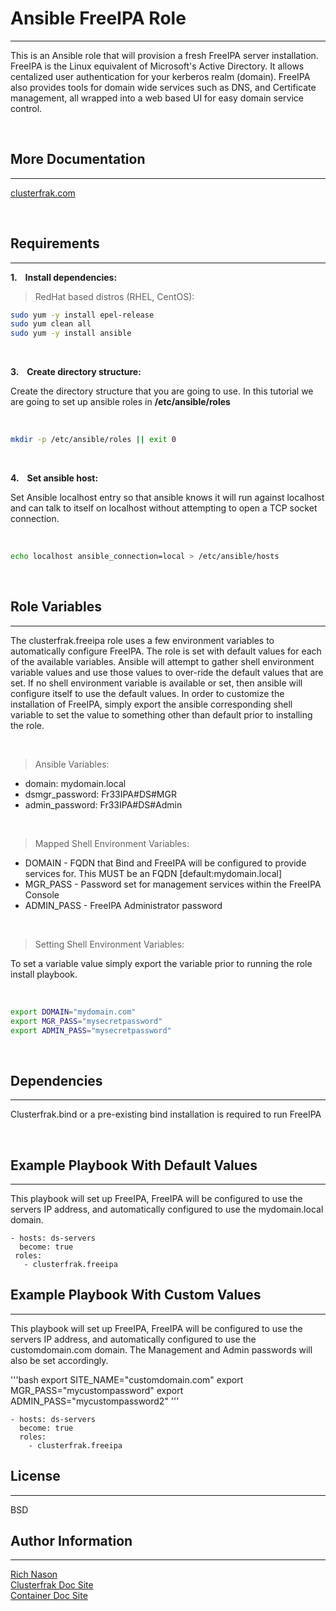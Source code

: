 # Ansible FreeIPA Role
-------

This is an Ansible role that will provision a fresh FreeIPA server installation. FreeIPA is the Linux equivalent of Microsoft's Active Directory. It allows centalized user authentication for your kerberos realm (domain). FreeIPA also provides tools for domain wide services such as DNS, and Certificate management, all wrapped into a web based UI for easy domain service control.

<br>

## More Documentation
-------
[clusterfrak.com](http://clusterfrak.com/devops/ansible/ansible_freeipa/)

<br>

## Requirements
-------

__1. &nbsp;&nbsp; Install dependencies:__ <br>

> RedHat based distros (RHEL, CentOS):

```bash
sudo yum -y install epel-release
sudo yum clean all
sudo yum -y install ansible
```

<br>

__3. &nbsp;&nbsp; Create directory structure:__ <br>

Create the directory structure that you are going to use. In this tutorial we are going to set up ansible roles in __/etc/ansible/roles__

<br>

```bash
mkdir -p /etc/ansible/roles || exit 0
```
<br>

__4. &nbsp;&nbsp; Set ansible host:__

Set Ansible localhost entry so that ansible knows it will run against localhost and can talk to itself on localhost without attempting to open a TCP socket connection. 

<br>

```bash
echo localhost ansible_connection=local > /etc/ansible/hosts
```

<br>

## Role Variables
-------

The clusterfrak.freeipa role uses a few environment variables to automatically configure FreeIPA. The role is set with default values for each of the available variables. Ansible will attempt to gather shell environment variable values and use those values to over-ride the default values that are set. If no shell environment variable is available or set, then ansible will configure itself to use the default values. In order to customize the installation of FreeIPA, simply export the ansible corresponding shell variable to set the value to something other than default prior to installing the role.

<br>

> Ansible Variables:

 - domain: mydomain.local
 - dsmgr_password: Fr33IPA#DS#MGR 
 - admin_password: Fr33IPA#DS#Admin

<br>

> Mapped Shell Environment Variables:

 - DOMAIN - FQDN that Bind and FreeIPA will be configured to provide services for. This MUST be an FQDN [default:mydomain.local]
 - MGR_PASS - Password set for management services within the FreeIPA Console
 - ADMIN_PASS - FreeIPA Administrator password

<br>

 > Setting Shell Environment Variables:

 To set a variable value simply export the variable prior to running the role install playbook.

<br>

```bash
export DOMAIN="mydomain.com"
export MGR_PASS="mysecretpassword"
export ADMIN_PASS="mysecretpassword"
```

 <br>

## Dependencies
-------

Clusterfrak.bind or a pre-existing bind installation is required to run FreeIPA

<br>

## Example Playbook With Default Values
-------

This playbook will set up FreeIPA, FreeIPA will be configured to use the servers IP address, and automatically configured to use the mydomain.local domain.

    - hosts: ds-servers
      become: true
     roles:
       - clusterfrak.freeipa

## Example Playbook With Custom Values
-------

This playbook will set up FreeIPA, FreeIPA  will be configured to use the servers IP address, and automatically configured to use the customdomain.com domain. The Management and Admin passwords will also be set accordingly.

'''bash
export SITE_NAME="customdomain.com"
export MGR_PASS="mycustompassword"
export ADMIN_PASS="mycustompassword2"
'''

    - hosts: ds-servers
      become: true
      roles:
        - clusterfrak.freeipa

## License
-------

BSD

## Author Information
-------

[Rich Nason](http://nason.co) <br>
[Clusterfrak Doc Site](http://clusterfrak.com) <br>
[Container Doc Site](http://appcontainers.com) <br>

